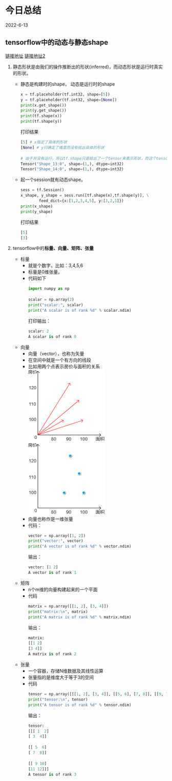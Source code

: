 # 今日总结
2022-6-13

## tensorflow中的动态与静态shape
[链接地址](https://www.cnblogs.com/mtcnn/p/9411708.html)
[链接地址2](http://lunarnai.cn/2018/03/28/tensorflow_shape/)
1. 静态形状是由我们的操作推断出的形状(inferred)，而动态形状是运行时真实的形状。
    * 静态是构建时的shape， 动态是运行时的shape
        ```python
        x = tf.placeholder(tf.int32, shape=[5])
        y = tf.placeholder(tf.int32, shape=[None])
        print(x.get_shape())
        print(y.get_shape())
        print(tf.shape(x))
        print(tf.shape(y))
        ```
        打印结果
        ```python
        [5] # x指定了具体的形状
        [None] # y只确定了维度而没有给出具体的形状

        # 由于并没有运行，所以tf.shape只是给出了一个tensor来表示形状，而这个tensor的值要运行了才能知道
        Tensor("Shape_13:0", shape=(1,), dtype=int32)
        Tensor("Shape_14:0", shape=(1,), dtype=int32)
        ```
    * 起一个session就有动态shape。
        ```python
        sess = tf.Session()
        x_shape, y_shape = sess.run([tf.shape(x),tf.shape(y)], \
                feed_dict={x:[1,2,3,4,5], y:[3,2,1]})
        print(x_shape)
        print(y_shape)
        ```
        打印结果
        ```python
        [5]
        [3]
        ```

2. tensorflow中的**标量、向量、矩阵、张量**
    * 标量
        * 就是个数字，比如：3,4,5,6
        * 标量是0维张量。
        * 代码如下
            ```python
            import numpy as np

            scalar = np.array(2)
            print("scalar:", scalar)
            print("A scalar is of rank %d" % scalar.ndim)
            ```
            打印输出：
            ```python
            scalar: 2
            A scalar is of rank 0
            ```
    * 向量
        * 向量（vector），也称为矢量
        * 在空间中就是一个有方向的线段
        * 比如用两个点表示房价与面积的关系  
            ![image](/images/6-13(xiangliang1).png)
            ![image](/images/6-13(xiangliang2).png)
        * 向量也称作是一维张量
        * 代码：
            ```python
            vector = np.array([1, 2])
            print("vector:", vector)
            print("A vector is of rank %d" % vector.ndim)
            ```
            输出：
            ```python
            vector: [1 2]
            A vector is of rank 1
            ```
    * 矩阵
        * n个m维的向量构建起来的一个平面
        * 代码
            ```python
            matrix = np.array([[1, 2], [3, 4]])
            print("matrix:\n", matrix)
            print("A matrix is of rank %d" % matrix.ndim)
            ```
            输出：
            ```python
            matrix:
            [[1 2]
            [3 4]]
            A matrix is of rank 2
            ```
    * 张量
        * 一个容器，存储N维数据及其线性运算
        * 张量指的是维度大于等于3的空间
        * 代码
            ```python
            tensor = np.array([[[1, 2], [3, 4]], [[5, 6], [7, 8]], [[9, 10], [11, 12]]])
            print("tensor:\n", tensor)
            print("A tensor is of rank %d" % tensor.ndim)
            ```
            输出：
            ```python
            tensor:
            [[[ 1  2]
            [ 3  4]]

            [[ 5  6]
            [ 7  8]]

            [[ 9 10]
            [11 12]]]
            A tensor is of rank 3
            ```
